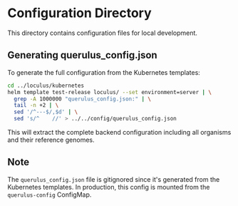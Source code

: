 # Configuration Directory

This directory contains configuration files for local development.

## Generating querulus_config.json

To generate the full configuration from the Kubernetes templates:

```bash
cd ../loculus/kubernetes
helm template test-release loculus/ --set environment=server | \
  grep -A 1000000 "querulus_config.json:" | \
  tail -n +2 | \
  sed '/^---$/,$d' | \
  sed 's/^    //' > ../../config/querulus_config.json
```

This will extract the complete backend configuration including all organisms and their reference genomes.

## Note

The `querulus_config.json` file is gitignored since it's generated from the Kubernetes templates.
In production, this config is mounted from the `querulus-config` ConfigMap.
